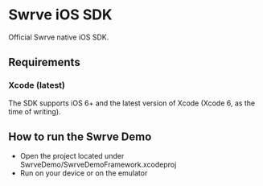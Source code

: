 Swrve iOS SDK
=============

Official Swrve native iOS SDK.

Requirements
------------

### Xcode (latest)
The SDK supports iOS 6+ and the latest version of Xcode (Xcode 6, as the time of writing).

How to run the Swrve Demo
-------------------------
- Open the project located under SwrveDemo/SwrveDemoFramework.xcodeproj
- Run on your device or on the emulator
